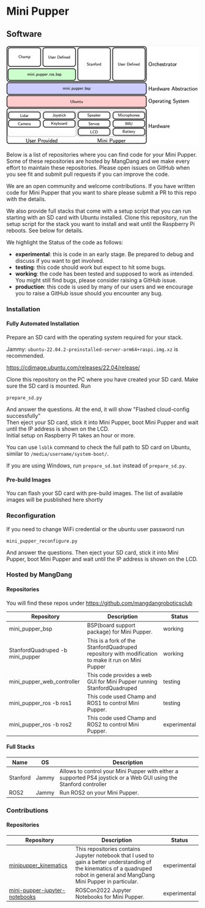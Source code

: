 # Mini Pupper

## Software

![High level architecture](./docs/images/hla.png)

Below is a list of repositories where you can find code for your Mini Pupper. Some of these repositories are hosted by MangDang and we make every effort to maintain these repositories. Please open issues on GitHub when you see fit and submit pull requests if you can improve the code.

We are an open community and welcome contributions. If you have written code for Mini Pupper that you want to share please submit a PR to this repo with the details.

We also provide full stacks that come with a setup script that you can run starting with an SD card with Ubuntu installed. Clone this repository, run the setup script for the stack you want to install and wait until the Raspberry Pi reboots. See below for details.

We highlight the Status of the code as follows:

- **experimental**: this is code in an early stage. Be prepared to debug and discuss if you want to get involved.
- **testing**: this code should work but expect to hit some bugs. 
- **working**: the code has been tested and supposed to work as intended. You might still find bugs, please consider raising a GitHub issue.
- **production**: this code is used by many of our users and we encourage you to raise a GitHub issue should you encounter any bug.

### Installation

#### Fully Automated Installation

Prepare an SD card with the operating system required for your stack. 

Jammy: `ubuntu-22.04.2-preinstalled-server-arm64+raspi.img.xz` is recommended.

https://cdimage.ubuntu.com/releases/22.04/release/

Clone this repository on the PC where you have created your SD card. Make sure the SD card is mounted. Run

```
prepare_sd.py
```

And answer the questions. At the end, it will show "Flashed cloud-config successfully"  
Then eject your SD card, stick it into Mini Pupper, boot Mini Pupper and wait until the IP address is shown on the LCD.  
Initial setup on Raspberry Pi takes an hour or more.

You can use `lsblk` command to check the full path to SD card on Ubuntu, similar to `/media/username/system-boot/`.

If you are using Windows, run `prepare_sd.bat` instead of `prepare_sd.py`.

#### Pre-build Images

You can flash your SD card with pre-build images. The list of available images will be pusblished here shortly

### Reconfiguration

If you need to change WiFi credential or the ubuntu user password run

```
mini_pupper_reconfigure.py
```

And answer the questions.
Then eject your SD card, stick it into Mini Pupper, boot Mini Pupper and wait until the IP address is shown on the LCD.

### Hosted by MangDang

#### Repositories

You will find these repos under https://github.com/mangdangroboticsclub

| Repository                       | Description                                                                                        | Status       |
| ---                              | ---                                                                                                | ---          |
| mini_pupper_bsp                  | BSP(board support package) for Mini Pupper.                                                        | working      |
| StanfordQuadruped -b mini_pupper | This is a fork of the StanfordQuadruped repository with modification to make it run on Mini Pupper | working      |
| mini_pupper_web_controller       | This code provides a web GUI for Mini Pupper running StanfordQuadruped                             | testing      |
| mini_pupper_ros -b ros1          | This code used Champ and ROS1 to control Mini Pupper.                                              | testing      |
| mini_pupper_ros -b ros2          | This code used Champ and ROS2 to control Mini Pupper.                                              | experimental |

#### Full Stacks

| Name     | OS    | Description                                                                                                        |
| ---      | ---   | ---                                                                                                                |
| Stanford | Jammy | Allows to control your Mini Pupper with either a supported PS4 joystick or a Web GUI using the Stanford controller |
| ROS2     | Jammy | Run ROS2 on your Mini Pupper.                                                                                      |

### Contributions

#### Repositories

| Repository                                                                               | Description                                                                                                                                                                      | Status       |
| ---                                                                                      | ---                                                                                                                                                                              | ---          |
| [minipupper_kinematics](https://github.com/hdumcke/minipupper_kinematics)                | This repositories contains Jupyter notebook that I used to gain a better understanding of the kinematics of a quadruped robot in general and MangDang Mini Pupper in particular. | experimental |
| [mini-pupper-jupyter-notebooks](https://github.com/Tiryoh/mini-pupper-jupyter-notebooks) | ROSCon2022 Jupyter Notebooks for Mini Pupper.                                                                                                                                    | experimental |
